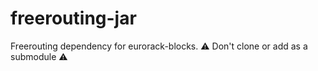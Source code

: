 # freerouting-jar
Freerouting dependency for eurorack-blocks. ⚠️ Don't clone or add as a submodule ⚠️

